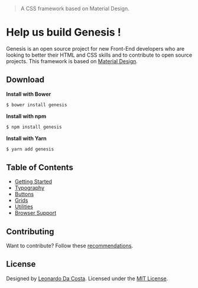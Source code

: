 > A CSS framework based on Material Design.

# Help us build Genesis !

Genesis is an open source project for new Front-End developers who are looking to better their HTML and CSS skills and to contribute to open source projects. This framework is based on [Material Design](https://material.io/design/).

## Download

**Install with Bower**

```sh
$ bower install genesis
```

**Install with npm**

```sh
$ npm install genesis
```

**Install with Yarn**

```sh
$ yarn add genesis
```

## Table of Contents

- [Getting Started]()
- [Typography]()
- [Buttons]()
- [Grids]()
- [Utilities]()
- [Browser Support]()

## Contributing

Want to contribute? Follow these [recommendations](https://github.com/costaleonardo/css-genesis-framework/blob/master/.github/contributing.md).

## License

Designed by [Leonardo Da Costa](https://costaleonardo.github.io/). Licensed under the [MIT License](https://opensource.org/licenses/MIT).
